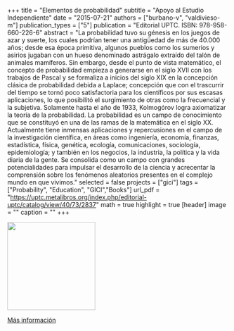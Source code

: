 +++
title = "Elementos de probabilidad"
subtitle = "Apoyo al Estudio Independiente"
date = "2015-07-21"
authors = ["burbano-v", "valdivieso-m"]
publication_types = ["5"]
publication = "Editorial UPTC. ISBN: 978-958-660-226-6"
abstract = "La probabilidad tuvo su génesis en los juegos de azar y suerte, los cuales podrían tener una antigüedad de más de 40.000 años; desde esa época primitiva, algunos pueblos como los sumerios y asirios jugaban con un hueso denominado astrágalo extraído del talón de animales mamíferos. Sin embargo, desde el punto de vista matemático, el concepto de probabilidad empieza a generarse en el siglo XVII con los trabajos de Pascal y se formaliza a inicios del siglo XIX en la concepción clásica de probabilidad debida a Laplace; concepción que con el trascurrir del tiempo se tornó poco satisfactoria para los científicos por sus escasas aplicaciones, lo que posibilitó el surgimiento de otras como la frecuencial y la subjetiva. Solamente hasta el año de 1933, Kolmogórov logra axiomatizar la teoría de la probabilidad. La probabilidad es un campo de conocimiento que se constituyó en una de las ramas de la matemática en el siglo XX. Actualmente tiene inmensas aplicaciones y repercusiones en el campo de la investigación científica, en áreas como ingeniería, economía, finanzas, estadística, física, genética, ecología, comunicaciones, sociología, epidemiología; y también en los negocios, la industria, la política y la vida diaria de la gente. Se consolida como un campo con grandes potencialidades para impulsar el desarrollo de la ciencia y acrecentar la comprensión sobre los fenómenos aleatorios presentes en el complejo mundo en que vivimos."
selected = false
projects = ["gici"]
tags = ["Probability", "Education", "GICI","Books"]
url_pdf = "https://uptc.metalibros.org/index.php/editorial-uptc/catalog/view/40/73/2837"
math = true
highlight = true
[header]
image = ""
caption = ""
+++

<img src="https://uptc.metalibros.org/public/presses/1/submission_40_24_coverImage_es_ES_t.jpg" width=200>

[Más información](https://uptc.metalibros.org/index.php/editorial-uptc/catalog/book/40)
